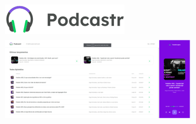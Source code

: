 
![img](https://github.com/alexgouveiadearaujo/playerPodcastr/blob/main/public/logo.svg)

![img](https://github.com/alexgouveiadearaujo/playerPodcastr/blob/main/public/screenInitial.png)


